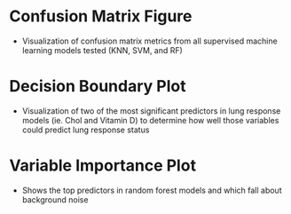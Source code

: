 # Confusion Matrix Figure
- Visualization of confusion matrix metrics from all supervised machine learning models tested (KNN, SVM, and RF)

# Decision Boundary Plot
- Visualization of two of the most significant predictors in lung response models (ie. Chol and Vitamin D) to determine how well those variables could predict lung response status

# Variable Importance Plot
- Shows the top predictors in random forest models and which fall about background noise
